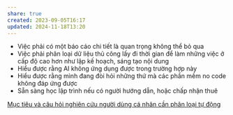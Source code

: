 ```yaml
---
share: true
created: 2023-09-05T16:17
updated: 2024-11-18T13:20
---
```

- Việc phải có một báo cáo chi tiết là quan trọng không thể bỏ qua
- Việc phải phân loại dữ liệu thủ công lấy đi thời gian để làm những việc ở cấp độ cao hơn như lập kế hoạch, sáng tạo nội dung
- Hiểu được rằng AI không ứng dụng được trong trường hợp này
- Hiểu được rằng mình đang đòi hỏi những thứ mà các phần mềm no code không đáp ứng được
- Sẵn sàng học lập trình nếu có người hướng dẫn, hoặc chấp nhận thuê

[Mục tiêu và câu hỏi nghiên cứu người dùng cá nhân cần phân loại tự động](%F0%9F%93%90%20D%E1%BB%B1%20%C3%A1n/Tr%E1%BA%A5n%20K%E1%BB%B3/4%20Th%C3%A0nh%20ph%E1%BA%A9m/Ng%C6%B0%E1%BB%9Di%20d%C3%B9ng/Ng%C6%B0%E1%BB%9Di%20d%C3%B9ng%20c%C3%A1%20nh%C3%A2n/Nhu%20c%E1%BA%A7u%20ph%C3%A2n%20lo%E1%BA%A1i%20t%E1%BB%B1%20%C4%91%E1%BB%99ng/M%E1%BB%A5c%20ti%C3%AAu%20v%C3%A0%20c%C3%A2u%20h%E1%BB%8Fi%20nghi%C3%AAn%20c%E1%BB%A9u%20ng%C6%B0%E1%BB%9Di%20d%C3%B9ng%20c%C3%A1%20nh%C3%A2n%20c%E1%BA%A7n%20ph%C3%A2n%20lo%E1%BA%A1i%20t%E1%BB%B1%20%C4%91%E1%BB%99ng.md)
